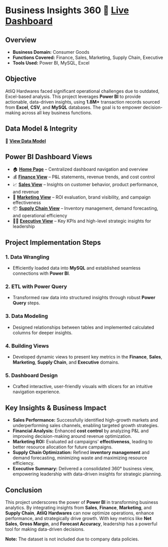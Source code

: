 # **Business Insights 360** 🔗 [**Live Dashboard**](https://app.powerbi.com/view?r=eyJrIjoiZGU0ZDA2YTQtYjNjMy00Y2Q5LTlmNTYtYTQ3NDg2OWZiNjM5IiwidCI6IjkxZDQ4MzUyLTlhZjgtNGJkYi1hNDdhLTVjN2FjNWRhMTdmYyJ9)

## **Overview**

- **Business Domain:** Consumer Goods  
- **Functions Covered:** Finance, Sales, Marketing, Supply Chain, Executive  
- **Tools Used:** Power BI, MySQL, Excel  

## **Objective**

AtliQ Hardwares faced significant operational challenges due to outdated, Excel-based analysis. This project leverages **Power BI** to provide actionable, data-driven insights, using **1.8M+** transaction records sourced from **Excel**, **CSV**, and **MySQL** databases. The goal is to empower decision-making across all key business functions.

## **Data Model & Integrity**

🔗 [**View Data Model**](https://github.com/ritvikraj-cse/DA_Projects/blob/main/PBI_Business_Insights_360/visuals/data_model.PNG)

## **Power BI Dashboard Views**

- 🏠 [**Home Page**](https://github.com/ritvikraj-cse/DA_Projects/blob/main/PBI_Business_Insights_360/visuals/homepage.png) – Centralized dashboard navigation and overview  
- 💰 [**Finance View**](https://github.com/ritvikraj-cse/DA_Projects/blob/main/PBI_Business_Insights_360/visuals/finance.png) – P&L statements, revenue trends, and cost control  
- 📈 [**Sales View**](https://github.com/ritvikraj-cse/DA_Projects/blob/main/PBI_Business_Insights_360/visuals/sales.png) – Insights on customer behavior, product performance, and revenue  
- 📣 [**Marketing View**](https://github.com/ritvikraj-cse/DA_Projects/blob/main/PBI_Business_Insights_360/visuals/marketing.png) – ROI evaluation, brand visibility, and campaign effectiveness  
- 📦 [**Supply Chain View**](https://github.com/ritvikraj-cse/DA_Projects/blob/main/PBI_Business_Insights_360/visuals/suppy_chain.png) – Inventory management, demand forecasting, and operational efficiency  
- 🧑‍💼 [**Executive View**](https://github.com/ritvikraj-cse/DA_Projects/blob/main/PBI_Business_Insights_360/visuals/executive.png) – Key KPIs and high-level strategic insights for leadership

## **Project Implementation Steps**

### 1. **Data Wrangling**  
   - Efficiently loaded data into **MySQL** and established seamless connections with **Power BI**.

### 2. **ETL with Power Query**  
   - Transformed raw data into structured insights through robust **Power Query** steps.

### 3. **Data Modeling**  
   - Designed relationships between tables and implemented calculated columns for deeper insights.

### 4. **Building Views**  
   - Developed dynamic views to present key metrics in the **Finance**, **Sales**, **Marketing**, **Supply Chain**, and **Executive** domains.

### 5. **Dashboard Design**  
   - Crafted interactive, user-friendly visuals with slicers for an intuitive navigation experience.

## **Key Insights & Business Impact**

- **Sales Performance:** Successfully identified high-growth markets and underperforming sales channels, enabling targeted growth strategies.
- **Financial Analysis:** Enhanced **cost control** by analyzing P&L and improving decision-making around revenue optimization.
- **Marketing ROI:** Evaluated ad campaigns' **effectiveness**, leading to better resource allocation for future campaigns.
- **Supply Chain Optimization:** Refined **inventory management** and demand forecasting, minimizing waste and maximizing resource efficiency.
- **Executive Summary:** Delivered a consolidated 360° business view, empowering leadership with data-driven insights for strategic planning.

## **Conclusion**

This project underscores the power of **Power BI** in transforming business analytics. By integrating insights from **Sales**, **Finance**, **Marketing**, and **Supply Chain**, **AtliQ Hardwares** can now optimize operations, enhance performance, and strategically drive growth. With key metrics like **Net Sales**, **Gross Margin**, and **Forecast Accuracy**, leadership has a powerful tool for making data-driven decisions.

**Note:** The dataset is not included due to company data policies.
